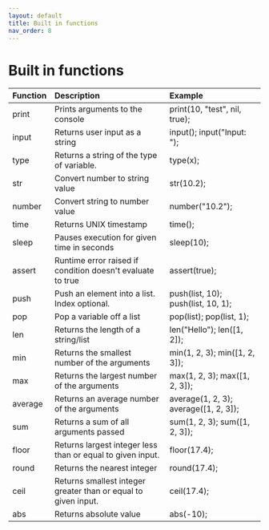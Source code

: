 ```yaml
---
layout: default
title: Built in functions
nav_order: 8
---
```


# Built in functions

| Function | Description                                                | Example                    |
|:---------|:-----------------------------------------------------------|:---------------------------|
| print    | Prints arguments to the console                               | print(10, "test", nil, true);  |
| input    | Returns user input as a string                                | input(); input("Input: ");  |
| type     | Returns a string of the type of variable.                     | type(x);  |
| str      | Convert number to string value                                | str(10.2);  |
| number   | Convert string to number value                                | number("10.2");  |
| time     | Returns UNIX timestamp                                        | time();                  |
| sleep    | Pauses execution for given time in seconds                    | sleep(10);                   |
| assert   | Runtime error raised if condition doesn't evaluate to true    | assert(true);                  |
| push     | Push an element into a list. Index optional.                  | push(list, 10); push(list, 10, 1); |
| pop      | Pop a variable off a list                                     | pop(list); pop(list, 1);          |
| len      | Returns the length of a string/list                           | len("Hello"); len([1, 2]);        |
| min      | Returns the smallest number of the arguments                  | min(1, 2, 3); min([1, 2, 3]); |
| max      | Returns the largest number of the arguments                   | max(1, 2, 3); max([1, 2, 3]);      |
| average  | Returns an average number of the arguments                    | average(1, 2, 3); average([1, 2, 3]); |
| sum      | Returns a sum of all arguments passed                         | sum(1, 2, 3); sum([1, 2, 3]); |
| floor    | Returns largest integer less than or equal to given input.    | floor(17.4); |
| round    | Returns the nearest integer                                   | round(17.4); |
| ceil     | Returns smallest integer greater than or equal to given input.| ceil(17.4); |
| abs      | Returns absolute value                                        | abs(-10); |
